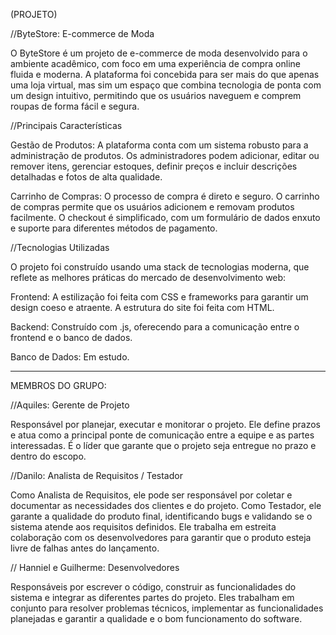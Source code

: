 (PROJETO)

//ByteStore: E-commerce de Moda

O ByteStore é um projeto de e-commerce de moda desenvolvido para o ambiente acadêmico, com foco 
em uma experiência de compra online fluida e moderna. A plataforma foi concebida para ser mais 
do que apenas uma loja virtual, mas sim um espaço que combina tecnologia de ponta com um design 
intuitivo, permitindo que os usuários naveguem e comprem roupas de forma fácil e segura.

//Principais Características

Gestão de Produtos: A plataforma conta com um sistema robusto para a administração de produtos. 
Os administradores podem adicionar, editar ou remover itens, gerenciar estoques, definir preços 
e incluir descrições detalhadas e fotos de alta qualidade.

Carrinho de Compras: O processo de compra é direto e seguro. O carrinho de compras permite que os 
usuários adicionem e removam produtos facilmente. O checkout é simplificado, com um formulário de 
dados enxuto e suporte para diferentes métodos de pagamento.

//Tecnologias Utilizadas

O projeto foi construído usando uma stack de tecnologias moderna, que reflete as melhores práticas 
do mercado de desenvolvimento web:

Frontend: A estilização foi feita com CSS e frameworks para garantir um design coeso e atraente. 
A estrutura do site foi feita com HTML.

Backend: Construído com .js, oferecendo para a comunicação entre o 
frontend e o banco de dados.

Banco de Dados: Em estudo.

---------------------------------------------------------------------------------------------------------------------------------------------

MEMBROS DO GRUPO:

//Aquiles: Gerente de Projeto

Responsável por planejar, executar e monitorar o projeto. Ele define prazos e atua como a principal 
ponte de comunicação entre a equipe e as partes interessadas. É o líder que garante que o projeto 
seja entregue no prazo e dentro do escopo. 

//Danilo: Analista de Requisitos / Testador

Como Analista de Requisitos, ele pode ser responsável por coletar e documentar as necessidades dos 
clientes e do projeto. Como Testador, ele garante a qualidade do produto final, identificando bugs 
e validando se o sistema atende aos requisitos definidos. Ele trabalha em estreita colaboração com 
os desenvolvedores para garantir que o produto esteja livre de falhas antes do lançamento.

// Hanniel e Guilherme: Desenvolvedores

Responsáveis por escrever o código, construir as funcionalidades do sistema e integrar as diferentes
partes do projeto. Eles trabalham em conjunto para resolver problemas técnicos, implementar as 
funcionalidades planejadas e garantir a qualidade e o bom funcionamento do software.
